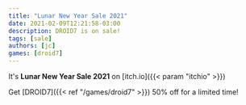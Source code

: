 ```yaml
---
title: "Lunar New Year Sale 2021"
date: 2021-02-09T12:21:58-03:00
description: DROID7 is on sale!
tags: [sale]
authors: [jc]
games: [droid7]
---
```


It's **Lunar New Year Sale 2021** on [itch.io]({{< param "itchio" >}})

Get [DROID7]({{< ref "/games/droid7" >}}) 50% off for a limited time!
